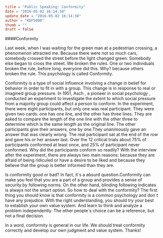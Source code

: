 ```toml
title = "Public Speaking: Conformity"
date = "2016-05-02 16:14:38"
update_date = "2016-05-02 16:14:38"
author = "KDF5000"
thumb = ""
draft = false
```
####Conformity

Last week, when I was waiting for the green man at a pedestrian crossing, a phenomenon attracted me. Because there were not so much cars, somebody crossed the street before the light changed green. Somebody else began to cross the street. We broken the rules. One or two individuals broken the rule, before long, everyone did this. Why? because others broken the rule. This psychology is called Conformity. 

<!--more-->
 
Conformity is a type of social influence involving a change in belief for behavior in order to fit in with a group. This change is in response to real or imagined group pressure. In 1951, Asch , a pioneer in social psychology , conducted an experiment to  investigate the extent to which social pressure from a majority group could affect a person to conform. In the experiment, there were eight participants, but only one was real participant. They were given two cards: one has one line, and the other has three lines. They are asked to compare the length of the one line with the other three to determine which is the same length as the original line. The other participants give their answers, one by one.They unanimously gave an answer that was clearly wrong. The real participant sat at the end of the row and gave his or her answer last. Over the 12 critical trials about 75% of participants conformed at least once, and 25% of participant never conformed. Why did the participants conform so readily? With the interview after the experiment, there are always two main reasons: because they are afraid of being ridiculed or have a desire to be liked and because they believe that the group is better informed than they are.

Is conformity good or bad? In fact, it\`s a absurd question.Conformity can make you feel that you are a part of a group and provides a sense of security by following norms. On the other hand, blinding following indicates is always not the smart option. 	So how to deal with the conformity? The first thing you should know is that conformity is a common psychology and don\`t have any prejudice. With the right understanding, you should try your best to establish your own value system. And learn to think and analyze a problem independently. The other people`s choice can be a reference, but not a final decision.

In a word, conformity is general in our life. We should treat conformity correctly and develop our own judgment and value system. Thanks!


